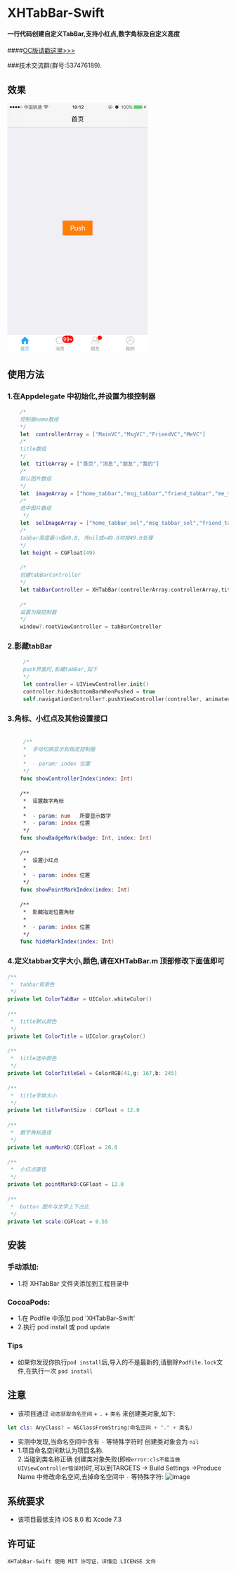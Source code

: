 ﻿# XHTabBar-Swift
#### 一行代码创建自定义TabBar,支持小红点,数字角标及自定义高度

####[OC版请戳这里>>>](https://github.com/CoderZhuXH/XHTabBar)

###技术交流群(群号:537476189).
## 效果
![image](https://raw.githubusercontent.com/CoderZhuXH/XHTabBar/master/DEMO.PNG)

## 使用方法
### 1.在Appdelegate 中初始化,并设置为根控制器
```swift
    /*
    控制器name数组
    */
    let  controllerArray = ["MainVC","MsgVC","FriendVC","MeVC"]
    /*
    title数组
    */
    let  titleArray = ["首页","消息","朋友","我的"]
    /*
    默认图片数组
    */
    let  imageArray = ["home_tabbar","msg_tabbar","friend_tabbar","me_tabbar"]
    /*
    选中图片数组
     */
    let  selImageArray = ["home_tabbar_sel","msg_tabbar_sel","friend_tabbar_sel","me_tabbar_sel"]
    /*
    tabbar高度最小值49.0, 传nil或<49.0均按49.0处理
    */
    let height = CGFloat(49)
        
    /*
    创建tabBarController
    */
    let tabBarController = XHTabBar(controllerArray:controllerArray,titleArray: titleArray,imageArray: imageArray,selImageArray: selImageArray,height:height)

    /*
    设置为根控制器    
    */
    window?.rootViewController = tabBarController
```
### 2.影藏tabBar
```swift
     /*
     push界面时,影藏tabBar,如下
     */
     let controller = UIViewController.init()
     controller.hidesBottomBarWhenPushed = true
     self.navigationController?.pushViewController(controller, animated: true)
```
### 3.角标、小红点及其他设置接口
```swift

     /**
     *  手动切换显示到指定控制器
     *
     *  - param: index 位置
     */
    func showControllerIndex(index: Int)
    
    /**
     *  设置数字角标
     *
     *  - param: num   所要显示数字
     *  - param: index 位置
     */
    func showBadgeMark(badge: Int, index: Int)
        
    /**
     *  设置小红点
     *
     *  - param: index 位置
     */
    func showPointMarkIndex(index: Int)
    
    /**
     *  影藏指定位置角标
     *
     *  - param: index 位置
     */
    func hideMarkIndex(index: Int)

```
### 4.定义tabbar文字大小,颜色,请在XHTabBar.m 顶部修改下面值即可
```swift
/**
 *  tabbar背景色
 */
private let ColorTabBar = UIColor.whiteColor()

/**
 *  title默认颜色
 */
private let ColorTitle = UIColor.grayColor()

/**
 *  title选中颜色
 */
private let ColorTitleSel = ColorRGB(41,g: 167,b: 245)

/**
 *  title字体大小
 */
private let titleFontSize : CGFloat = 12.0

/**
 *  数字角标直径
 */
private let numMarkD:CGFloat = 20.0

/**
 *  小红点直径
 */
private let pointMarkD:CGFloat = 12.0

/**
 *  button 图片与文字上下占比
 */
private let scale:CGFloat = 0.55
```
##  安装
### 手动添加:<br>
*   1.将 XHTabBar 文件夹添加到工程目录中<br>

### CocoaPods:<br>
*   1.在 Podfile 中添加 pod 'XHTabBar-Swift'<br>
*   2.执行 pod install 或 pod update<br>

### Tips
*    如果你发现你执行`pod install`后,导入的不是最新的,请删除`Podfile.lock`文件,在执行一次 `pod install` 

## 注意
*  该项目通过 `动态获取命名空间` + `.` + `类名` 来创建类对象,如下:
```swift
let cls: AnyClass? = NSClassFromString(命名空间 + "." + 类名)
```
*  实测中发现,当命名空间中含有 ` - ` 等特殊字符时 创建类对象会为 `nil`
*  1.项目命名空间默认为项目名称.<br>
   2.当碰到类名称正确 创建类对象失败(即`报error:cls不能当做UIViewController错误时`)时,可以到TARGETS -> Build Settings ->Produce Name 中修改命名空间,去掉命名空间中 ` - ` 等特殊字符:
![image](http://d3.freep.cn/3tb_160808120735c67e569478.png)

##  系统要求
*   该项目最低支持 iOS 8.0 和 Xcode 7.3

##  许可证
    XHTabBar-Swift 使用 MIT 许可证，详情见 LICENSE 文件
